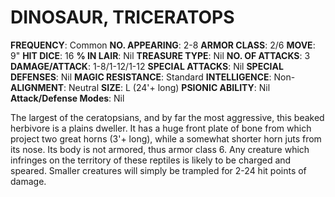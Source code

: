 # DINOSAUR, TRICERATOPS

**FREQUENCY**: Common
**NO. APPEARING**: 2-8
**ARMOR CLASS**: 2/6
**MOVE**: 9"
**HIT DICE**: 16
**% IN LAIR**: Nil
**TREASURE TYPE**: Nil
**NO. OF ATTACKS**: 3
**DAMAGE/ATTACK**: 1-8/1-12/1-12
**SPECIAL ATTACKS**: Nil
**SPECIAL DEFENSES**: Nil
**MAGIC RESISTANCE**: Standard
**INTELLIGENCE**: Non-
**ALIGNMENT**: Neutral
**SIZE**: L (24'+ long)
**PSIONIC ABILITY**: Nil
**Attack/Defense Modes**: Nil

The largest of the ceratopsians, and by far the most aggressive, this beaked herbivore is a plains dweller. It has a huge front plate of bone from which project two great horns (3'+ long), while a somewhat shorter horn juts from its nose. Its body is not armored, thus armor class 6. Any creature which infringes on the territory of these reptiles is likely to be charged and speared. Smaller creatures will simply be trampled for 2-24 hit points of damage.
